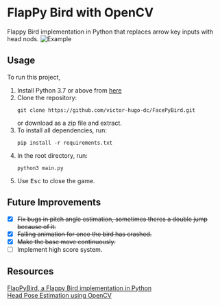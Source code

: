 # FlapPy Bird with OpenCV
Flappy Bird implementation in Python that replaces arrow key inputs with head nods.
![Example](example.gif)

## Usage
To run this project,
1. Install Python 3.7 or above from [here](https://www.python.org/download/releases/)
2. Clone the repository:
    ```
    git clone https://github.com/victor-hugo-dc/FacePyBird.git
    ```
    or download as a zip file and extract.
3. To install all dependencies, run:
    ```
    pip install -r requirements.txt
    ```
4. In the root directory, run:
    ```
    python3 main.py
    ```
5. Use <kbd>Esc</kbd> to close the game.

## Future Improvements
- [x] ~~Fix bugs in pitch angle estimation, sometimes theres a double jump because of it.~~
- [x] ~~Falling animation for once the bird has crashed.~~
- [x] ~~Make the base move continuously.~~
- [ ] Implement high score system.

## Resources
[FlapPyBird, a Flappy Bird implementation in Python](https://github.com/sourabhv/FlapPyBird)\
[Head Pose Estimation using OpenCV](https://github.com/jerryhouuu/Face-Yaw-Roll-Pitch-from-Pose-Estimation-using-OpenCV)